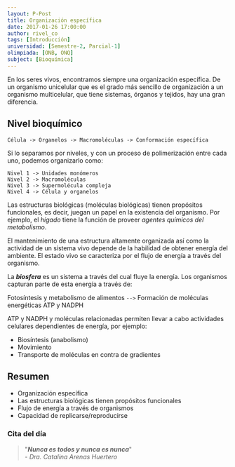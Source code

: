 ```yaml
---
layout: P-Post
title: Organización específica
date: 2017-01-26 17:00:00
author: rivel_co
tags: [Introducción]
universidad: [Semestre-2, Parcial-1]
olimpiada: [ONB, ONQ]
subject: [Bioquímica]
---
```


En los seres vivos, encontramos siempre una organización específica. De un organismo unicelular que es el grado más sencillo de organización a un organismo multicelular, que tiene sistemas, órganos y tejidos, hay una gran diferencia.

## Nivel bioquímico

    Célula -> Organelos -> Macromoléculas -> Conformación específica

Si lo separamos por niveles, y con un proceso de polimerización entre cada uno, podemos organizarlo como:

    Nivel 1 -> Unidades monómeros
    Nivel 2 -> Macromoléculas
    Nivel 3 -> Supermolécula compleja
    Nivel 4 -> Célula y organelos

Las estructuras biológicas (moléculas biológicas) tienen propósitos funcionales, es decir, juegan un papel en la existencia del organismo. Por ejemplo, el *hígado* tiene la función de proveer *agentes químicos del metabolismo*.

El mantenimiento de una estructura altamente organizada así como la actividad de un sistema vivo depende de la habilidad de obtener energía del ambiente. El estado vivo se caracteriza por el flujo de energía a través del organismo.

La ***biosfera*** es un sistema a través del cual fluye la energía. Los organismos capturan parte de esta energía a través de:

Fotosíntesis y metabolismo de alimentos `-->` Formación de moléculas energéticas ATP y NADPH

ATP y NADPH y moléculas relacionadas permiten llevar a cabo actividades celulares dependientes de energía, por ejemplo:

- Biosíntesis (anabolismo)
- Movimiento
- Transporte de moléculas en contra de gradientes 

## Resumen

- Organización específica
- Las estructuras biológicas tienen propósitos funcionales
- Flujo de energía a través de organismos
- Capacidad de replicarse/reproducirse

### Cita del día

> "***Nunca es todos y nunca es nunca***" <br>
> \- *Dra. Catalina Arenas Huertero*
